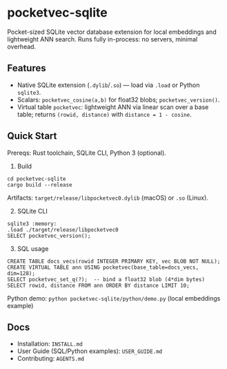 # pocketvec-sqlite

Pocket-sized SQLite vector database extension for local embeddings and lightweight ANN search. Runs fully in-process: no servers, minimal overhead.

## Features
- Native SQLite extension (`.dylib`/`.so`) — load via `.load` or Python `sqlite3`.
- Scalars: `pocketvec_cosine(a,b)` for float32 blobs; `pocketvec_version()`.
- Virtual table `pocketvec`: lightweight ANN via linear scan over a base table; returns `(rowid, distance)` with `distance = 1 - cosine`.

## Quick Start
Prereqs: Rust toolchain, SQLite CLI, Python 3 (optional).

1) Build
```
cd pocketvec-sqlite
cargo build --release
```
Artifacts: `target/release/libpocketvec0.dylib` (macOS) or `.so` (Linux).

2) SQLite CLI
```
sqlite3 :memory:
.load ./target/release/libpocketvec0
SELECT pocketvec_version();
```

3) SQL usage
```
CREATE TABLE docs_vecs(rowid INTEGER PRIMARY KEY, vec BLOB NOT NULL);
CREATE VIRTUAL TABLE ann USING pocketvec(base_table=docs_vecs, dim=128);
SELECT pocketvec_set_q(?);  -- bind a float32 blob (4*dim bytes)
SELECT rowid, distance FROM ann ORDER BY distance LIMIT 10;
```

Python demo: `python pocketvec-sqlite/python/demo.py` (local embeddings example)

## Docs
- Installation: `INSTALL.md`
- User Guide (SQL/Python examples): `USER_GUIDE.md`
- Contributing: `AGENTS.md`
